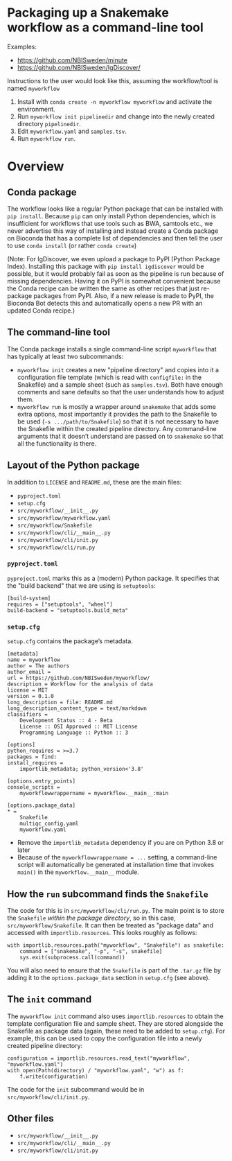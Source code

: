 # Packaging up a Snakemake workflow as a command-line tool

Examples:

* <https://github.com/NBISweden/minute>
* <https://github.com/NBISweden/IgDiscover/>

Instructions to the user would look like this, assuming the workflow/tool is
named `myworkflow`

1. Install with `conda create -n myworkflow myworkflow`
   and activate the environment.
2. Run `myworkflow init pipelinedir` and change into the newly created directory
   `pipelinedir`.
3. Edit `myworkflow.yaml` and `samples.tsv`.
4. Run `myworkflow run`.


# Overview

## Conda package

The workflow looks like a regular Python package that can be installed with
`pip install`. Because `pip` can only install Python dependencies, which is
insufficient for workflows that use tools such as BWA, samtools etc., we never
advertise this way of installing and instead create a Conda package on Bioconda
that has a complete list of dependencies and then tell the user to use
`conda install` (or rather `conda create`)

(Note:
For IgDiscover, we even upload a package to PyPI (Python Package Index).
Installing this package with `pip install igdiscover` would be possible, but
it would probably fail as soon as the pipeline is run because of missing
dependencies. Having it on PyPI is somewhat convenient because the Conda recipe
can be written the same as other recipes that just re-package packages from
PyPI. Also, if a new release is made to PyPI, the Bioconda Bot detects this
and automatically opens a new PR with an updated Conda recipe.)

## The command-line tool

The Conda package installs a single command-line script `myworkflow` that has
typically at least two subcommands:

- `myworkflow init` creates a new "pipeline directory" and copies into it a
  configuration file template (which is read with `configfile:` in the
  Snakefile) and a sample sheet (such as `samples.tsv`). Both have enough
  comments and sane defaults so that the user understands how to adjust them.
- `myworkflow run` is mostly a wrapper around `snakemake` that adds some extra
  options, most importantly it provides the path to the Snakefile to be used
  (`-s .../path/to/Snakefile`) so that it is not necessary to have
  the Snakefile within the created pipeline directory. Any command-line
  arguments that it doesn’t understand are passed on to `snakemake` so that all
  the functionality is there.


## Layout of the Python package

In addition to `LICENSE` and `README.md`, these are the main files:

* `pyproject.toml`
* `setup.cfg`
* `src/myworkflow/__init__.py`
* `src/myworkflow/myworkflow.yaml`
* `src/myworkflow/Snakefile`
* `src/myworkflow/cli/__main__.py`
* `src/myworkflow/cli/init.py`
* `src/myworkflow/cli/run.py`

### `pyproject.toml`

`pyproject.toml` marks this as a (modern) Python package. It specifies that
the "build backend" that we are using is `setuptools`:

```
[build-system]
requires = ["setuptools", "wheel"]
build-backend = "setuptools.build_meta"
```

### `setup.cfg`

`setup.cfg` contains the package’s metadata.

```
[metadata]
name = myworkflow
author = The authors
author_email =
url = https://github.com/NBISweden/myworkflow/
description = Workflow for the analysis of data
license = MIT
version = 0.1.0
long_description = file: README.md
long_description_content_type = text/markdown
classifiers =
    Development Status :: 4 - Beta
    License :: OSI Approved :: MIT License
    Programming Language :: Python :: 3

[options]
python_requires = >=3.7
packages = find:
install_requires =
    importlib_metadata; python_version<'3.8'

[options.entry_points]
console_scripts =
    myworkflowwrappername = myworkflow.__main__:main

[options.package_data]
* =
    Snakefile
    multiqc_config.yaml
    myworkflow.yaml
```

* Remove the `importlib_metadata` dependency if you are on Python 3.8 or later
* Because of the `myworkflowwrappername = ...` setting, a command-line script
  will automatically be generated at installation time that invokes `main()`
  in the `myworkflow.__main__` module.

## How the `run` subcommand finds the `Snakefile`

The code for this is in `src/myworkflow/cli/run.py`.
The main point is to store the `Snakefile` *within the package directory*, so
in this case, `src/myworkflow/Snakefile`.
It can then be treated as "package data" and accessed with `importlib.resources`.
This looks roughly as follows:

```
with importlib.resources.path("myworkflow", "Snakefile") as snakefile:
    command = ["snakemake", "-p", "-s", snakefile]
    sys.exit(subprocess.call(command))
```

You will also need to ensure that the `Snakefile` is part of the `.tar.gz`
file by adding it to the `options.package_data` section in `setup.cfg`
(see above).


## The `init` command

The `myworkflow init` command also uses `importlib.resources` to obtain the
template configuration file and sample sheet. They are stored alongside
the Snakefile as package data (again, these need to be added to `setup.cfg`).
For example, this can be used to copy the configuration file into a newly
created pipeline directory:

```
configuration = importlib.resources.read_text("myworkflow", "myworkflow.yaml")
with open(Path(directory) / "myworkflow.yaml", "w") as f:
    f.write(configuration)
```
The code for the `init` subcommand would be in `src/myworkflow/cli/init.py`.


## Other files

* `src/myworkflow/__init__.py`
* `src/myworkflow/cli/__main__.py`
* `src/myworkflow/cli/init.py`
